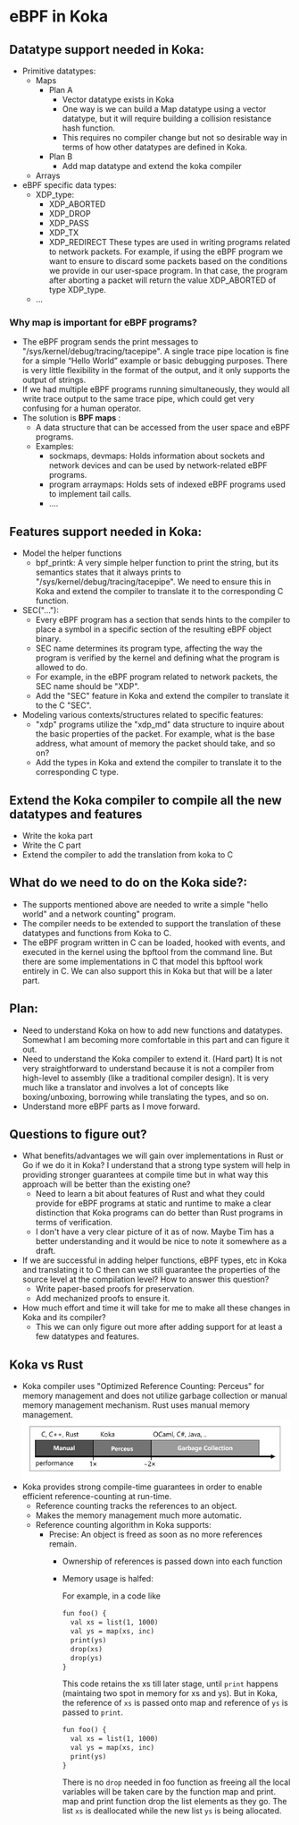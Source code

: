 # eBPF in Koka
## Datatype support needed in Koka:
- Primitive datatypes:
  - Maps
    - Plan A
      - Vector datatype exists in Koka
      - One way is we can build a Map datatype using a vector datatype, but it will require building a collision resistance hash function.
      - This requires no compiler change but not so desirable way in terms of how other datatypes are defined in Koka.
    - Plan B
      - Add map datatype and extend the koka compiler
  - Arrays
- eBPF specific data types:
  - XDP_type:
    - XDP_ABORTED 
    - XDP_DROP
    - XDP_PASS
    - XDP_TX
    - XDP_REDIRECT
  These types are used in writing programs related to network packets.
  For example, if using the eBPF program we want to ensure to discard some packets based on the conditions we provide in our user-space program.
  In that case, the program after aborting a packet will return the value XDP_ABORTED of type XDP_type.
  - ...

### Why map is important for eBPF programs?
- The eBPF program sends the print messages to "/sys/kernel/debug/tracing/tacepipe". 
  A single trace pipe location is fine for a simple “Hello World” example or basic debugging purposes.
  There is very little flexibility in the format of the output, and it only supports the output of strings.
- If we had multiple eBPF programs running simultaneously, they would all write trace output to the same trace pipe,
  which could get very confusing for a human operator.
- The solution is **BPF maps** :
  - A data structure that can be accessed from the user space and eBPF programs.
  - Examples:
    - sockmaps, devmaps: Holds information about sockets and network devices and can be used by network-related eBPF programs.
    - program arraymaps: Holds sets of indexed eBPF programs used to implement tail calls.
    - ....

## Features support needed in Koka:
- Model the helper functions
  - bpf_printk: A very simple helper function to print the string, but its semantics states that it always prints to "/sys/kernel/debug/tracing/tacepipe".
    We need to ensure this in Koka and extend the compiler to translate it to the corresponding C function. 
- SEC("..."):
  - Every eBPF program has a section that sends hints to the compiler to place a symbol in a specific section of the resulting eBPF object binary.
  - SEC name determines its program type, affecting the way the program is verified by the kernel and defining what the program is allowed to do.
  - For example, in the eBPF program related to network packets, the SEC name should be "XDP".
  - Add the "SEC" feature in Koka and extend the compiler to translate it to the C "SEC".
- Modeling various contexts/structures related to specific features:
  - "xdp" programs utilize the "xdp_md" data structure to inquire about the basic properties of the packet.
    For example, what is the base address, what amount of memory the packet should take, and so on?
  - Add the types in Koka and extend the compiler to translate it to the corresponding C type.

## Extend the Koka compiler to compile all the new datatypes and features
- Write the koka part
- Write the C part 
- Extend the compiler to add the translation from koka to C

## What do we need to do on the Koka side?: 
- The supports mentioned above are needed to write a simple "hello world" and a network counting" program.
- The compiler needs to be extended to support the translation of these datatypes and functions from Koka to C.
- The eBPF program written in C can be loaded, hooked with events, and executed in the kernel using the bpftool from the command line.
  But there are some implementations in C that model this bpftool work entirely in C. We can also support this in Koka but that will be a later part.

## Plan: 
- Need to understand Koka on how to add new functions and datatypes. Somewhat I am becoming more comfortable in this part and can figure it out.
- Need to understand the Koka compiler to extend it. (Hard part)
  It is not very straightforward to understand because it is not a compiler from high-level to assembly (like a traditional compiler design).
  It is very much like a translator and involves a lot of concepts like boxing/unboxing, borrowing while translating the types, and so on.
- Understand more eBPF parts as I move forward.

## Questions to figure out?
- What benefits/advantages we will gain over implementations in Rust or Go if we do it in Koka?
  I understand that a strong type system will help in providing stronger guarantees at compile time but in what way this approach will be better than the existing one?
  - Need to learn a bit about features of Rust and what they could provide for eBPF programs at static and runtime to make a clear distinction that
    Koka programs can do better than Rust programs in terms of verification.
  - I don't have a very clear picture of it as of now. Maybe Tim has a better understanding and it would be nice to note it somewhere as a draft. 
- If we are successful in adding helper functions, eBPF types, etc in Koka and translating it to C
  then can we still guarantee the properties of the source level at the compilation level? How to answer this question?
  - Write paper-based proofs for preservation.
  - Add mechanized proofs to ensure it.
- How much effort and time it will take for me to make all these changes in Koka and its compiler?
  - This we can only figure out more after adding support for at least a few datatypes and features.
 
## Koka vs Rust
- Koka compiler uses "Optimized Reference Counting: Perceus" for memory management and does not utilize garbage collection or manual memory management mechanism.
  Rust uses manual memory management.
  ![memorymanage](https://github.com/swarnpriya/eBPF_notes/blob/main/koka%3Arust%3Ac%3Ac.png)
- Koka provides strong compile-time guarantees in order to enable efficient reference-counting at run-time.
  - Reference counting tracks the references to an object.
  - Makes the memory management much more automatic.
  - Reference counting algorithm in Koka supports:
    - Precise: An object is freed as soon as no more references remain.
      - Ownership of references is passed down into each function
      - Memory usage is halfed:

        For example, in a code like
        ```
        fun foo() {
          val xs = list(1, 1000)
          val ys = map(xs, inc)
          print(ys)
          drop(xs)
          drop(ys)
        }
        ```
        This code retains the xs till later stage, until ```print``` happens (maintaing two spot in memory for xs and ys).
        But in Koka, the reference of ```xs``` is passed onto map and reference of ```ys``` is passed to ```print```.
        ```
        fun foo() {
          val xs = list(1, 1000)
          val ys = map(xs, inc)
          print(ys)
        }
        ```
        There is no ```drop``` needed in foo function as freeing all the local variables will be taken care by the function map and print.
        map and print function drop the list elements as they go. The list ```xs``` is deallocated while the new list ```ys``` is being allocated. 




  
